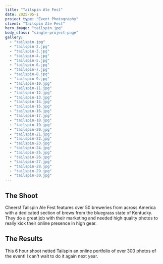 ```yaml
---
title: "Tailspin Ale Fest"
date: 2025-05-1
project_type: "Event Photography"
client: "Tailspin Ale Fest"
hero_image: "tailspin.jpg"
body_class: "single-project-page"
gallery:
  - "tailspin.jpg"
  - "tailspin-2.jpg"
  - "tailspin-3.jpg"
  - "tailspin-4.jpg"
  - "tailspin-5.jpg"
  - "tailspin-6.jpg"
  - "tailspin-7.jpg"
  - "tailspin-8.jpg"
  - "tailspin-9.jpg"
  - "tailspin-10.jpg"
  - "tailspin-11.jpg"
  - "tailspin-12.jpg"
  - "tailspin-13.jpg"
  - "tailspin-14.jpg"
  - "tailspin-15.jpg"
  - "tailspin-16.jpg"
  - "tailspin-17.jpg"
  - "tailspin-18.jpg"
  - "tailspin-19.jpg"
  - "tailspin-20.jpg"
  - "tailspin-21.jpg"
  - "tailspin-22.jpg"
  - "tailspin-23.jpg"
  - "tailspin-24.jpg"
  - "tailspin-25.jpg"
  - "tailspin-26.jpg"
  - "tailspin-27.jpg"
  - "tailspin-28.jpg"
  - "tailspin-29.jpg"
  - "tailspin-30.jpg"
---
```


## The Shoot

Cheers! Tailspin Ale Fest features over 50 breweries from across America with a dedicated section of brews from the bluegrass state of Kentucky. They do a great job with their marketing and needed high quality photos to really kick their online presence in high gear. 

## The Results

This 6 hour shoot netted Tailspin an online portfolio of over 300 photos of the event! I can't wait to do it again next year.